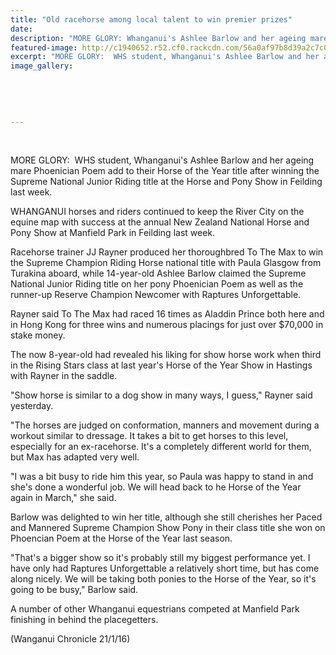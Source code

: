 ```yaml
---
title: "Old racehorse among local talent to win premier prizes"
date: 
description: "MORE GLORY: Whanganui's Ashlee Barlow and her ageing mare Phoenician Poem add to their Horse of the Year title after winning the Supreme National Junior Riding title at the Horse and Pony Show..."
featured-image: http://c1940652.r52.cf0.rackcdn.com/56a0af97b8d39a2c7c0026e5/Horses.Ashlee-Barlow-21..1.16.jpg
excerpt: "MORE GLORY:  WHS student, Whanganui's Ashlee Barlow and her ageing mare Phoenician Poem add to their Horse of the Year title after winning the Supreme National Junior Riding title at the Horse and Pony Show in Feilding last week."
image_gallery:
    
    
    
    
    
---
```


<p><span><br /></span></p>
<p><span>MORE GLORY: &nbsp;WHS student,&nbsp;Whanganui's Ashlee Barlow and her ageing mare Phoenician Poem add to their Horse of the Year title after winning the Supreme National Junior Riding title at the Horse and Pony Show in Feilding last week.</span></p>
<p>WHANGANUI horses and riders continued to keep the River City on the equine map with success at the annual New Zealand National Horse and Pony Show at Manfield Park in Feilding last week.</p>
<p>Racehorse trainer JJ Rayner produced her thoroughbred To The Max to win the Supreme Champion Riding Horse national title with Paula Glasgow from Turakina aboard, while 14-year-old Ashlee Barlow claimed the Supreme National Junior Riding title on her pony Phoenician Poem as well as the runner-up Reserve Champion Newcomer with Raptures Unforgettable.</p>
<p>Rayner said To The Max had raced 16 times as Aladdin Prince both here and in Hong Kong for three wins and numerous placings for just over $70,000 in stake money.</p>
<p>The now 8-year-old had revealed his liking for show horse work when third in the Rising Stars class at last year's Horse of the Year Show in Hastings with Rayner in the saddle.</p>
<p>"Show horse is similar to a dog show in many ways, I guess," Rayner said yesterday.</p>
<p>"The horses are judged on conformation, manners and movement during a workout similar to dressage. It takes a bit to get horses to this level, especially for an ex-racehorse. It's a completely different world for them, but Max has adapted very well.</p>
<p>"I was a bit busy to ride him this year, so Paula was happy to stand in and she's done a wonderful job. We will head back to he Horse of the Year again in March," she said.</p>
<p>Barlow was delighted to win her title, although she still cherishes her Paced and Mannered Supreme Champion Show Pony in their class title she won on Phoencian Poem at the Horse of the Year last season.</p>
<p>"That's a bigger show so it's probably still my biggest performance yet. I have only had Raptures Unforgettable a relatively short time, but has come along nicely. We will be taking both ponies to the Horse of the Year, so it's going to be busy," Barlow said.</p>
<p>A number of other Whanganui equestrians competed at Manfield Park finishing in behind the placegetters.</p>
<p><span>(Wanganui Chronicle 21/1/16)</span></p>

